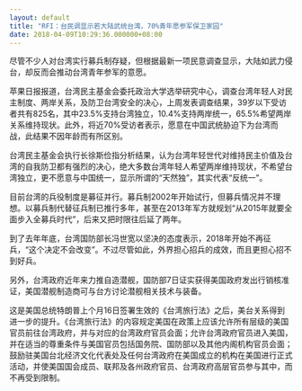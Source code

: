 ```yaml
---
layout: default
title: "RFI：台民调显示若大陆武统台湾，70%青年愿参军保卫家园"
date: 2018-04-09T10:29:36.000000+08:00
---
```


尽管不少人对台湾实行募兵制存疑，但根据最新一项民意调查显示，大陆如武力侵台，却反而会推动台湾青年参军的意愿。

苹果日报报道，台湾民主基金会委托政治大学选举研究中心，调查台湾年轻人对民主制度、两岸关系，及防卫台湾安全的决心，上周发表调查结果，39岁以下受访者共有825名，其中23.5%支持台湾独立，10.4%支持两岸统一，65.5%希望两岸关系维持现状。此外，将近70%受访者表示，愿意在中国武统胁迫下为台湾而战，此结果不因年龄而有所区别。

台湾民主基金会执行长徐斯俭指分析结果，认为台湾年轻世代对维持民主价值及台湾的自我防卫都有强烈的决心，绝大多数台湾年轻人希望两岸维持现状，不希望台湾独立，更不愿意与中国统一，显示所谓的“天然独”，其实代表“反统一”。

目前台湾的兵役制度是募征并行。募兵制2002年开始试行，但募兵情况并不理想。以募兵制代替征兵制已推行多年，甚至在2013年军方就规划“从2015年就要全面步入全募兵时代”，后来又把时限往后延了两年。

到了去年年底，台湾国防部长冯世宽以坚决的态度表示，2018年开始不再征兵，“这个决定不会改变”。不过尽管如此，外界担心招兵的成效，而且更担心招不到好兵。

另外，台湾政府近年来力推自造潜舰，国防部7日证实获得美国政府发出行销核准证，美国潜舰制造商可与台方讨论潜舰相关技术与装备。

这是美国总统特朗普上个月16日签署生效的《台湾旅行法》之后，美台关系得到进一步的提升。《台湾旅行法》的内容规定美国在政策上应该允许所有层级的美国官员前往台湾政府，并与对应的台湾政府官员会面；允许台湾政府官员进入美国，并在适当的尊重条件与美国官员包括国务院、国防部以及其他内阁机构官员会面；鼓励驻美国台北经济文化代表处及任何台湾政府在美国成立的机构在美国进行正式活动，并使美国国会成员、联邦及各州政府官员、台湾政府高层官员参与其中，而不再受到限制。

